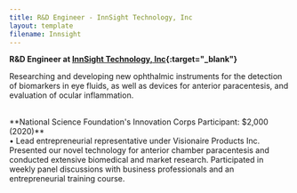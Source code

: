 ```yaml
---
title: R&D Engineer - InnSight Technology, Inc
layout: template
filename: Innsight
---
```


**R&D Engineer at [InnSight Technology, Inc](https://www.innsightech.com/){:target="_blank"}**

Researching and developing new ophthalmic instruments for the detection of biomarkers in eye fluids, as well as devices for 
anterior paracentesis, and evaluation of ocular inflammation.

<br>
**National Science Foundation's Innovation Corps Participant: $2,000 (2020)**
<br>
• Lead entrepreneurial representative under Visionaire Products Inc. Presented our novel technology
for anterior chamber paracentesis and conducted extensive biomedical and market research.
Participated in weekly panel discussions with business professionals and an entrepreneurial training
course.
